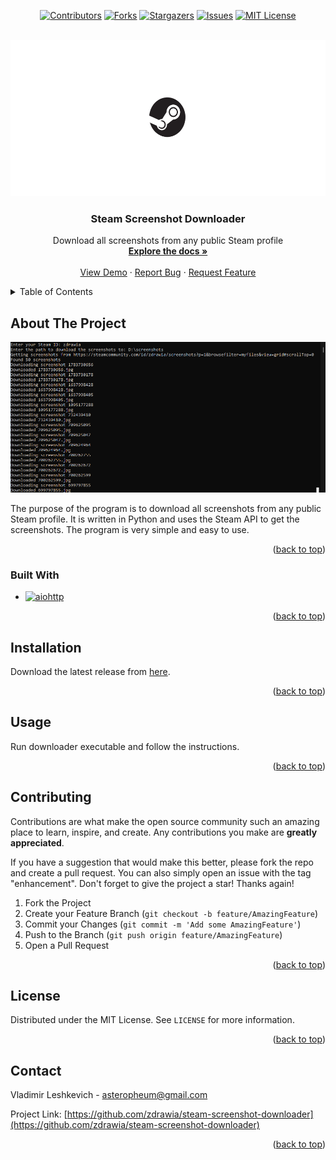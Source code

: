 <div align="center">

[![Contributors][contributors-shield]][contributors-url]
[![Forks][forks-shield]][forks-url]
[![Stargazers][stars-shield]][stars-url]
[![Issues][issues-shield]][issues-url]
[![MIT License][license-shield]][license-url]

</div>

<br />
<div align="center">
  <a href="https://github.com/zdrawia/steam-screenshot-downloader">
    <img src="assets/steam_logo.png" alt="Logo" width="540" height="250">
  </a>

<h3 align="center">Steam Screenshot Downloader</h3>

  <p align="center">
    Download all screenshots from any public Steam profile
    <br />
    <a href="https://github.com/zdrawia/steam-screenshot-downloader"><strong>Explore the docs »</strong></a>
    <br />
    <br />
    <a href="https://github.com/zdrawia/steam-screenshot-downloader">View Demo</a>
    ·
    <a href="https://github.com/zdrawia/steam-screenshot-downloader/issues">Report Bug</a>
    ·
    <a href="https://github.com/zdrawia/steam-screenshot-downloader/issues">Request Feature</a>
  </p>
</div>


<details>
  <summary>Table of Contents</summary>
  <ol>
    <li>
      <a href="#about-the-project">About The Project</a>
      <ul>
        <li><a href="#built-with">Built With</a></li>
      </ul>
    </li>
    <li><a href="#contributing">Contributing</a></li>
    <li><a href="#license">License</a></li>
    <li><a href="#contact">Contact</a></li>
  </ol>
</details>


## About The Project

![Steam Screenshot Downloader][product-screenshot]

The purpose of the program is to download all screenshots from any public Steam profile. It is written in Python and uses the Steam API to get the screenshots. The program is very simple and easy to use. 

<p align="right">(<a href="#readme-top">back to top</a>)</p>


### Built With

* [![aiohttp][aiohttp]][aiohttp-url]

<p align="right">(<a href="#readme-top">back to top</a>)</p>


## Installation

Download the latest release from [here](https://github.com/zdrawia/steam-screenshot-downloader/releases/tag/v1.0.0).

<p align="right">(<a href="#readme-top">back to top</a>)</p>


## Usage

Run downloader executable and follow the instructions.

<p align="right">(<a href="#readme-top">back to top</a>)</p>


## Contributing

Contributions are what make the open source community such an amazing place to learn, inspire, and create. Any contributions you make are **greatly appreciated**.

If you have a suggestion that would make this better, please fork the repo and create a pull request. You can also simply open an issue with the tag "enhancement".
Don't forget to give the project a star! Thanks again!

1. Fork the Project
2. Create your Feature Branch (`git checkout -b feature/AmazingFeature`)
3. Commit your Changes (`git commit -m 'Add some AmazingFeature'`)
4. Push to the Branch (`git push origin feature/AmazingFeature`)
5. Open a Pull Request

<p align="right">(<a href="#readme-top">back to top</a>)</p>


## License

Distributed under the MIT License. See `LICENSE` for more information.

<p align="right">(<a href="#readme-top">back to top</a>)</p>


## Contact

Vladimir Leshkevich - asteropheum@gmail.com

Project Link: [https://github.com/zdrawia/steam-screenshot-downloader](https://github.com/zdrawia/steam-screenshot-downloader)

<p align="right">(<a href="#readme-top">back to top</a>)</p>


[contributors-shield]: https://img.shields.io/github/contributors/zdrawia/steam-screenshot-downloader.svg?style=for-the-badge
[contributors-url]: https://github.com/zdrawia/steam-screenshot-downloader/graphs/contributors
[forks-shield]: https://img.shields.io/github/forks/zdrawia/steam-screenshot-downloader.svg?style=for-the-badge
[forks-url]: https://github.com/zdrawia/steam-screenshot-downloader/network/members
[stars-shield]: https://img.shields.io/github/stars/zdrawia/steam-screenshot-downloader.svg?style=for-the-badge
[stars-url]: https://github.com/zdrawia/steam-screenshot-downloader/stargazers
[issues-shield]: https://img.shields.io/github/issues/zdrawia/steam-screenshot-downloader.svg?style=for-the-badge
[issues-url]: https://github.com/zdrawia/steam-screenshot-downloader/issues
[license-shield]: https://img.shields.io/github/license/zdrawia/steam-screenshot-downloader.svg?style=for-the-badge
[license-url]: https://github.com/zdrawia/steam-screenshot-downloader/blob/master/LICENSE.txt
[product-screenshot]: assets/downloader.png
[aiohttp]: https://img.shields.io/badge/aiohttp-000000?style=for-the-badge&logo=aiohttp&logoColor=white
[aiohttp-url]: https://docs.aiohttp.org/en/stable/
